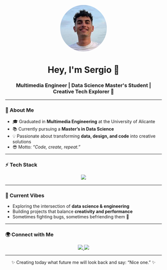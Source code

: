 <p align="center">
  <img src="assets/me.jpg" alt="Profile picture" width="150" style="clip-path: circle(50% at 50% 50%);">
</p>

<h1 align="center">Hey, I'm Sergio 👋</h1>
<h3 align="center">Multimedia Engineer | Data Science Master's Student | Creative Tech Explorer 🚀</h3>

---

### 📝 About Me
- 🎓 Graduated in **Multimedia Engineering** at the University of Alicante  
- 📚 Currently pursuing a **Master’s in Data Science**  
- 💡 Passionate about transforming **data, design, and code** into creative solutions  
- 😎 Motto: _“Code, create, repeat.”_  

---

### ⚡ Tech Stack
<p align="center">
  <img src="https://skillicons.dev/icons?i=react,angular,postgres,mysql,dotnet,docker,kubernetes,python,java,git" />
</p>

---

### 🎯 Current Vibes
- Exploring the intersection of **data science & engineering**  
- Building projects that balance **creativity and performance**  
- Sometimes fighting bugs, sometimes befriending them 🐛  

---

### 🌍 Connect with Me
<p align="center">
  <a href="https://www.linkedin.com/in/sergiomendiolaarraez">
    <img src="https://skillicons.dev/icons?i=linkedin" width="40"/>
  </a>
  <a href="mailto:smendiolaarraez@gmail.com">
    <img src="https://skillicons.dev/icons?i=gmail" width="40"/>
  </a>
</p>

---

<p align="center">✨ Creating today what future me will look back and say: “Nice one.” ✨</p>
